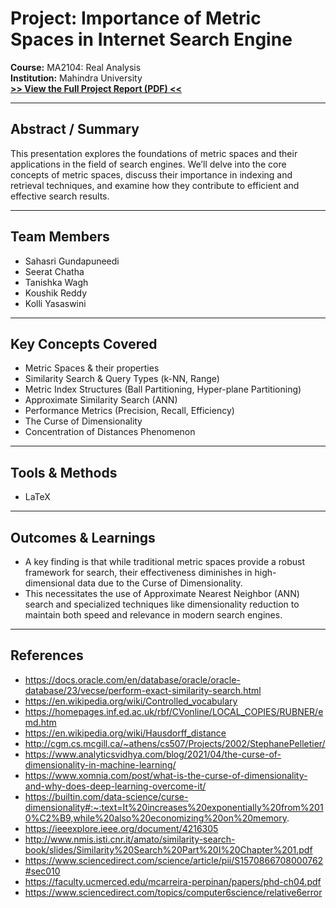 # Project: Importance of Metric Spaces in Internet Search Engine 

**Course:** MA2104: Real Analysis \
**Institution:** Mahindra University\
**[>> View the Full Project Report (PDF) <<](report.pdf)**

---

## Abstract / Summary

This presentation explores the foundations of metric spaces and their applications in
the field of search engines. We’ll delve into the core concepts of metric spaces, discuss
their importance in indexing and retrieval techniques, and examine how they contribute
to efficient and effective search results.

---

## Team Members

* Sahasri Gundapuneedi
* Seerat Chatha
* Tanishka Wagh
* Koushik Reddy
* Kolli Yasaswini

---

## Key Concepts Covered

* Metric Spaces & their properties
* Similarity Search & Query Types (k-NN, Range)
* Metric Index Structures (Ball Partitioning, Hyper-plane Partitioning)
* Approximate Similarity Search (ANN)
* Performance Metrics (Precision, Recall, Efficiency)
* The Curse of Dimensionality
* Concentration of Distances Phenomenon

---

## Tools & Methods 

* LaTeX

---

## Outcomes & Learnings 

* A key finding is that while traditional metric spaces provide a robust framework for search, their effectiveness diminishes in high-dimensional data due to the Curse of Dimensionality.
* This necessitates the use of Approximate Nearest Neighbor (ANN) search and specialized techniques like dimensionality reduction to maintain both speed and relevance in modern search engines.

---

## References 

* https://docs.oracle.com/en/database/oracle/oracle-database/23/vecse/perform-exact-similarity-search.html
* https://en.wikipedia.org/wiki/Controlled_vocabulary
* https://homepages.inf.ed.ac.uk/rbf/CVonline/LOCAL_COPIES/RUBNER/emd.htm
* https://en.wikipedia.org/wiki/Hausdorff_distance
* http://cgm.cs.mcgill.ca/~athens/cs507/Projects/2002/StephanePelletier/
* https://www.analyticsvidhya.com/blog/2021/04/the-curse-of-dimensionality-in-machine-learning/
* https://www.xomnia.com/post/what-is-the-curse-of-dimensionality-and-why-does-deep-learning-overcome-it/
* https://builtin.com/data-science/curse-dimensionality#:~:text=It%20increases%20exponentially%20from%2010%C2%B9,while%20also%20economizing%20on%20memory.
* https://ieeexplore.ieee.org/document/4216305
* http://www.nmis.isti.cnr.it/amato/similarity-search-book/slides/Similarity%20Search%20Part%20I%20Chapter%201.pdf
* https://www.sciencedirect.com/science/article/pii/S1570866708000762#sec010
* https://faculty.ucmerced.edu/mcarreira-perpinan/papers/phd-ch04.pdf
* https://www.sciencedirect.com/topics/computer6science/relative6error